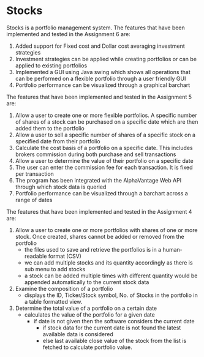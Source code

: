# Stocks

Stocks is a portfolio management system.
The features that have been implemented and tested in the Assignment 6 are:
1) Added support for Fixed cost and Dollar cost averaging investment strategies
2) Investment strategies can be applied while creating portfolios or can be applied to existing portfolios
3) Implemented a GUI using Java swing which shows all operations that can be performed on a flexible portfolio through a user friendly GUI
4) Portfolio performance can be visualized through a graphical barchart


The features that have been implemented and tested in the Assignment 5 are:
1) Allow a user to create one or more flexible portfolios. A specific number of shares of a stock can be purchased on a specific date which are then added them to the portfolio
2) Allow a user to sell a specific number of shares of a specific stock on a specified date from their portfolio
3) Calculate the cost basis of a portfolio on a specific date. This includes brokers commission during both purchase and sell transactions
4) Allow a user to determine the value of their portfolio on a specific date
5) The user can enter the commission fee for each transaction. It is fixed per transaction
6) The program has been integrated with the AlphaVantage Web API through which stock data is queried
7) Portfolio performance can be visualized through a barchart across a range of dates


The features that have been implemented and tested in the Assignment 4 are:
1) Allow a user to create one or more portfolios with shares of one or more stock. Once created, shares
cannot be added or removed from the portfolio
    - the files used to save and retrieve the portfolios is in a human-readable format (CSV)
    - we can add multiple stocks and its quantity accordingly as there is sub menu to add stocks
    - a stock can be added multiple times with different quantity would be appended automatically to the current stock data
2) Examine the composition of a portfolio
    - displays the ID, Ticker/Stock symbol, No. of Stocks in the portfolio in a table formatted view.
3) Determine the total value of a portfolio on a certain date
   - calculates the value of the portfolio for a given date
     - if date is not given then the software considers the current date 
       - if stock data for the current date is not found the latest available data is considered
       - else last available close value of the stock from the list is fetched to calculate portfolio value.